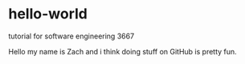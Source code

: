 # hello-world
tutorial for software engineering 3667

Hello my name is Zach and i think doing stuff on GitHub is pretty fun.
